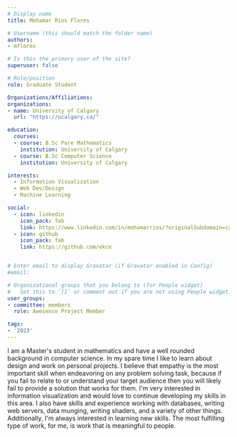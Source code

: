 ```yaml
---
# Display name
title: Mohamar Rios Flores

# Username (this should match the folder name)
authors:
- mflores

# Is this the primary user of the site?
superuser: false

# Role/position
role: Graduate Student

Organizations/Affiliations:
organizations:
- name: University of Calgary
  url: "https://ucalgary.ca/"

education:
  courses:
  - course: B.Sc Pure Mathematics
    institution: University of Calgary
  - course: B.Sc Computer Science
    institution: University of Calgary

interests:
  - Information Visualization
  - Web Dev/Design
  - Machine Learning

social:
  - icon: linkedin
    icon_pack: fab
    link: https://www.linkedin.com/in/mohamarrios/?originalSubdomain=ca
  - icon: github
    icon_pack: fab
    link: https://github.com/ekce


# Enter email to display Gravatar (if Gravatar enabled in Config)
#email:

# Organizational groups that you belong to (for People widget)
#   Set this to `[]` or comment out if you are not using People widget.
user_groups:
- committee: members
  role: Awesense Project Member

tags:
- '2023'
---
```

I am a Master's student in mathematics and have a well rounded background in
computer science. In my spare time I like to learn about design and work on
personal projects. I believe that empathy is the most important skill when
endeavoring on any problem solving task, because if you fail to relate to or
understand your target audience then you will likely fail to provide a solution
that works for them. I'm very interested in information visualization and would
love to continue developing my skills in this area. I also have skills and
experience working with databases, writing web servers, data munging, writing
shaders, and a variety of other things. Additionally, I'm always interested in
learning new skills. The most fulfilling type of work, for me, is work that is
meaningful to people.
